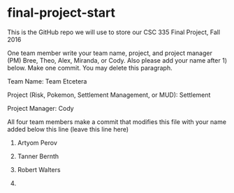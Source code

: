 # final-project-start

This is the GitHub repo we will use to store our CSC 335 Final Project, Fall 2016


One team member write your team name, project, and project manager (PM) Bree, Theo, Alex, Miranda, or Cody.  Also please add your name after 1) below.  Make one commit.  You may delete this paragraph.


Team Name: Team Etcetera

Project (Risk, Pokemon, Settlement Management, or MUD): Settlement

Project Manager: Cody


All four team members make a commit that modifies this file with your name added below this line (leave this line here)

1) Artyom Perov

2) Tanner Bernth

3) Robert Walters

4)

